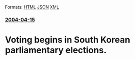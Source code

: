 
Formats: [HTML](/news/2004/04/15/voting-begins-in-south-korean-parliamentary-elections.html)  [JSON](/news/2004/04/15/voting-begins-in-south-korean-parliamentary-elections.json)  [XML](/news/2004/04/15/voting-begins-in-south-korean-parliamentary-elections.xml)  

### [2004-04-15](/news/2004/04/15/index.md)

##### 
#  Voting begins in South Korean parliamentary elections.



